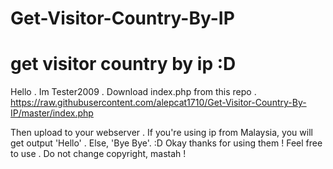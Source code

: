 Get-Visitor-Country-By-IP
=========================

get visitor country by ip :D
============================

Hello . Im Tester2009 .
Download index.php from this repo . https://raw.githubusercontent.com/alepcat1710/Get-Visitor-Country-By-IP/master/index.php

Then upload to your webserver . If you're using ip from Malaysia, you will get output 'Hello' .
Else, 'Bye Bye'.
:D
Okay thanks for using them ! Feel free to use . Do not change copyright, mastah !
